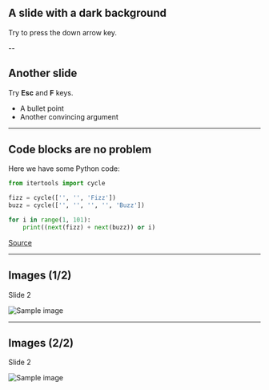 <!-- .slide: data-background="#000000" -->
## A slide with a dark background

Try to press the down arrow key.

--

<!-- .slide: data-background="#ff8888" -->
## Another slide

Try **Esc** and **F** keys.

- A bullet point
- Another convincing argument

---

## Code blocks are no problem

Here we have some Python code:

```python
from itertools import cycle

fizz = cycle(['', '', 'Fizz'])
buzz = cycle(['', '', '', '', 'Buzz'])

for i in range(1, 101):
    print((next(fizz) + next(buzz)) or i)
```

[Source](https://github.com/olemb/nonsense/blob/master/fizzbuzz/itertools_cycle.py)

---

## Images (1/2)

Slide 2

![Sample image](https://s3.amazonaws.com/static.slid.es/logo/v2/slides-symbol-512x512.png)

---

## Images (2/2)

Slide 2

![Sample image](https://s3.amazonaws.com/static.slid.es/logo/v2/slides-symbol-512x512.png)
